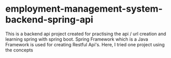 # employment-management-system-backend-spring-api
This is a backend api project created for practising the api / url creation and learning spring with spring boot. Spring Framework which is a Java Framework is used for creating Restful Api's. Here, I tried one project using the concepts 
